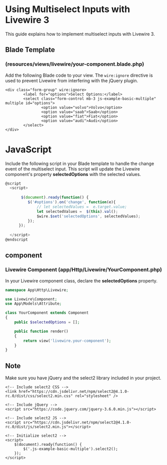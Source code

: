# Using Multiselect Inputs with Livewire 3

This guide explains how to implement multiselect inputs with Livewire 3.

## Blade Template
### (resources/views/livewire/your-component.blade.php)

Add the following Blade code to your view. The `wire:ignore` directive is used to prevent Livewire from interfering with the jQuery plugin.

```blade
<div class="form-group" wire:ignore>
        <label for="options">Select Options:</label>
        <select class="form-control mb-3 js-example-basic-multiple" multiple id="options">
                <option value="volvo">Volvo</option>
                <option value="saab">Saab</option>
                <option value="fiat">Fiat</option>
                <option value="audi">Audi</option>
        </select>
</div>

```
# JavaScript
Include the following script in your Blade template to handle the change event of the multiselect input. This script will update the Livewire component's property **selectedOptions** with the selected values.

```js
@script
  <script>
  
       $(document).ready(function() {
          $('#options').on('change', function(e){
              // let selectedValues =  e.target.value;
              let selectedValues =  $(this).val();
              $wire.$set('selectedOptions', selectedValues);
          });
      });
  
  </script>
@endscript
```

## component 
### Livewire Component (app/Http/Livewire/YourComponent.php)
In your Livewire component class, declare the **selectedOptions** property.
```php
namespace App\Http\Livewire;

use Livewire\Component;
use App\Models\Attribute;

class YourComponent extends Component
{
    public $selectedOptions = [];

    public function render()
    {
        return view('livewire.your-component');
    }
}
```

## Note
Make sure you have jQuery and the select2 library included in your project.

```
<!-- Include select2 CSS -->
<link href="https://cdn.jsdelivr.net/npm/select2@4.1.0-rc.0/dist/css/select2.min.css" rel="stylesheet" />
```
```
<!-- Include jQuery -->
<script src="https://code.jquery.com/jquery-3.6.0.min.js"></script>

<!-- Include select2 JS -->
<script src="https://cdn.jsdelivr.net/npm/select2@4.1.0-rc.0/dist/js/select2.min.js"></script>

<!-- Initialize select2 -->
<script>
    $(document).ready(function() {
        $('.js-example-basic-multiple').select2();
    });
</script>

```





